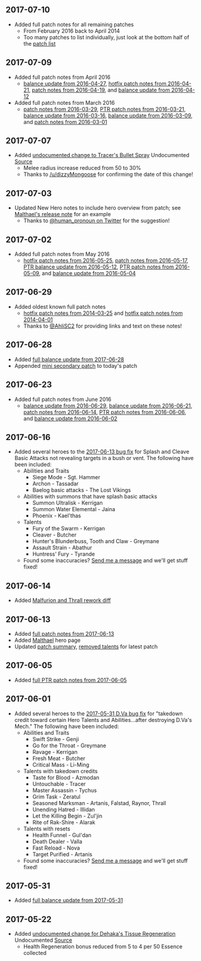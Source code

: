 
## 2017-07-10

* Added full patch notes for all remaining patches
    * From February 2016 back to April 2014
    * Too many patches to list individually, just look at the bottom half of the [patch list](../patch/)

## 2017-07-09

* Added full patch notes from April 2016
    * [balance update from 2016-04-27](../patch/2016-04-27-balance-update.html), [hotfix patch notes from 2016-04-21](../patch/2016-04-21-hotfix-patch.html), [patch notes from 2016-04-19](../patch/2016-04-19-patch-notes.html), and [balance update from 2016-04-12](../patch/2016-04-12-balance-update.html)
* Added full patch notes from March 2016
    * [patch notes from 2016-03-29](../patch/2016-03-29-patch-notes.html), [PTR patch notes from 2016-03-21](../patch/2016-03-21-ptr-patch-notes.html), [balance update from 2016-03-16](../patch/2016-03-16-balance-update.html), [balance update from 2016-03-09](../patch/2016-03-09-balance-update.html), and [patch notes from 2016-03-01](../patch/2016-03-01-patch-notes.html)

## 2017-07-07

* Added [undocumented change to Tracer's Bullet Spray](../hero/tracer.html#patch2016-08-09) <span class="label label-warning">Undocumented</span> <a class="label label-info" href="https://www.reddit.com/r/heroesofthestorm/comments/6ljbbk/undocumented_nerf_to_tracer/djuur8a/" target="_blank">Source <i class="fa fa-external-link"></i></a>
    * Melee radius increase reduced from 50 to 30%
    * Thanks to [/u/dizzyMongoose](https://www.reddit.com/user/dizzyMongoose) for confirming the date of this change!

## 2017-07-03

* Updated New Hero notes to include hero overview from patch; see [Malthael's release note](../hero/malthael.html#patch2017-06-13) for an example
    * Thanks to [@human_pronoun on Twitter](https://twitter.com/human_pronoun) for the suggestion!

## 2017-07-02

* Added full patch notes from May 2016
    * [hotfix patch notes from 2016-05-25](../patch/2016-05-25-hotfix-patch.html), [patch notes from 2016-05-17](../patch/2016-05-17-patch-notes.html), [PTR balance update from 2016-05-12](../patch/2016-05-12-ptr-balance-update.html), [PTR patch notes from 2016-05-09](../patch/2016-05-09-ptr-patch-notes.html), and [balance update from 2016-05-04](../patch/2016-05-04-balance-update.html)

## 2017-06-29

* Added oldest known full patch notes
    * [hotfix patch notes from 2014-03-25](../patch/2014-03-25-hotfix-patch.html) and [hotfix patch notes from 2014-04-01](../patch/2014-04-01-hotfix-patch.html)
    * Thanks to [@AhliSC2](https://twitter.com/AhliSC2) for providing links and text on these notes!

## 2017-06-28

* Added [full balance update from 2017-06-28](../patch/2017-06-28-balance-update.html)
* Appended [mini secondary patch](../patch/2017-06-28-balance-update.html#heroes-of-the-storm-patch-notes-june-28-2017) to today's patch

## 2017-06-23

* Added full patch notes from June 2016
    * [balance update from 2016-06-29](../patch/2016-06-29-balance-update.html), [balance update from 2016-06-21](../patch/2016-06-21-balance-update.html), [patch notes from 2016-06-14](../patch/2016-06-14-patch-notes.html), [PTR patch notes from 2016-06-06](../patch/2016-06-06-ptr-patch-notes.html), and [balance update from 2016-06-02](../patch/2016-06-02-balance-update.html)

## 2017-06-16

* Added several heroes to the [2017-06-13 bug fix](../patch/2017-06-13-patch-notes.html#bug-fixes) for Splash and Cleave Basic Attacks not revealing targets in a bush or vent.  The following have been included:
    * Abilities and Traits
        * Siege Mode - Sgt. Hammer
        * Archon - Tassadar
        * Baelog basic attacks - The Lost Vikings
    * Abilities with summons that have splash basic attacks
        * Summon Ultralisk - Kerrigan
        * Summon Water Elemental - Jaina
        * Phoenix - Kael'thas
    * Talents
        * Fury of the Swarm - Kerrigan
        * Cleaver - Butcher
        * Hunter's Blunderbuss, Tooth and Claw - Greymane
        * Assault Strain - Abathur
        * Huntress' Fury - Tyrande
    * Found some inaccuracies? [Send me a message](mailto:admin@heroespatchnotes.com) and we'll get stuff fixed!

## 2017-06-14

* Added [Malfurion and Thrall rework diff](../talent/rework/2017-06-13.html)

## 2017-06-13

* Added [full patch notes from 2017-06-13](../patch/2017-06-13-patch-notes.html)
* Added [Malthael](../hero/malthael.html) hero page
* Updated [patch summary](../patch/summary.html), [removed talents](../talent/removed.html) for latest patch

## 2017-06-05

* Added [full PTR patch notes from 2017-06-05](../patch/2017-06-05-ptr-patch-notes.html)

## 2017-06-01

* Added several heroes to the [2017-05-31 D.Va bug fix](../hero/dva.html#patch2017-05-31) for "takedown credit toward certain Hero Talents and Abilities...after destroying D.Va's Mech."  The following have been included:
    * Abilities and Traits
        * Swift Strike - Genji
        * Go for the Throat - Greymane 
        * Ravage - Kerrigan 
        * Fresh Meat - Butcher 
        * Critical Mass - Li-Ming
    * Talents with takedown credits 
        * Taste for Blood - Azmodan 
        * Untouchable - Tracer 
        * Master Assassin - Tychus 
        * Grim Task - Zeratul 
        * Seasoned Marksman - Artanis, Falstad, Raynor, Thrall
        * Unending Hatred - Illidan
        * Let the Killing Begin - Zul'jin
        * Rite of Rak-Shire - Alarak 
    * Talents with resets
        * Health Funnel - Gul'dan 
        * Death Dealer - Valla 
        * Fast Reload - Nova 
        * Target Purified - Artanis
    * Found some inaccuracies? [Send me a message](mailto:admin@heroespatchnotes.com) and we'll get stuff fixed!

## 2017-05-31

* Added [full balance update from 2017-05-31](../patch/2017-05-31-balance-update.html)

## 2017-05-22

* Added [undocumented change for Dehaka's Tissue Regeneration](../hero/dehaka.html#patch2017-05-16) <span class="label label-warning">Undocumented</span> <a class="label label-info" href="https://www.reddit.com/r/heroesofthestorm/comments/6c9jdm/undocumented_changes_patch_may_16_2017_dehaka_nerf" target="_blank">Source <i class="fa fa-external-link"></i></a>
    * Health Regeneration bonus reduced from 5 to 4 per 50 Essence collected